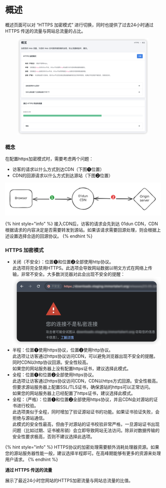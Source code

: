 # 概述

概述页面可以对 “HTTPS 加密模式” 进行切换，同时也提供了过去24小时通过 HTTPS 传送的流量与网站总流量的占比。

<figure><img src="../../.gitbook/assets/image (22).png" alt=""><figcaption></figcaption></figure>

### 概念

在配置https加密模式时，需要考虑两个问题：

* 访客的请求以什么方式到达CDN（下图❶位置）
* CDN的回源请求以什么方式到达源站（下图❷位置）

<img src="../../.gitbook/assets/file.excalidraw.svg" alt="" class="gitbook-drawing">

{% hint style="info" %}
接入CDN后，访客的请求会先到达 01dun CDN，CDN根据请求的内容决定是否需要转发到源站。如果该请求需要回源处理，则会根据上述设置选择合适的回源协议。
{% endhint %}

### HTTPS 加密模式

* 关闭（不安全）：位置❶和位置❷全部使用http协议。\
  此选项将完全禁用HTTPS。此选项会导致网站数据以明文方式在网络上传输，非常不安全。大多数浏览器对此会出现不安全的提醒：\
  ![](<../../.gitbook/assets/image (3).png>)
* 半程：位置❶使用https协议，位置❷使用http协议。\
  此选项让访客通过https协议访问CDN，可以避免浏览器出现不安全的提醒。同时CDN以http协议回源。安全性较高。\
  如果您的网站服务器上没有配置https证书，建议选择此模式。
* 全程：位置❶和位置❷全部使用https协议。\
  此选项让访客通过https协议访问CDN，CDN以https方式回源。安全性极高。但要求源站服务器上配置SSL/TLS证书，确保源站的https可以正常访问。\
  如果您的网站服务器上已经配置了https证书，建议选择此模式。
* 全程：（严格）：位置❶和位置❷全部使用https协议，并且CDN会对源站的证书进行校验。\
  此选项类似于全程，同时增加了验证源站证书的功能。如果证书验证失败，会拒绝与源站通信。\
  此模式的安全性最高，但由于对源站的证书校验非常严格，一旦源站证书出现问题（比如过期、证书被吊销）会立即导致网站无法访问。除非对数据传输的安全性要求极高，否则不建议选择此选项。

{% hint style="info" %}
HTTPS协议的加密处理需要额外消耗处理器资源。如果您的源站服务器性能一般，建议选择半程即可。在高峰期能够有更多的资源来处理用户请求。
{% endhint %}

**通过 HTTPS 传送的流量**

展示了最近24小时您网站的HTTPS加密流量与网站总流量的比值。
